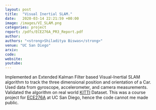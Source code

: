 ```yaml
---
layout: post
title:  "Visual Inertial SLAM."
date:   2020-03-14 22:21:59 +00:00
image: /images/VI_SLAM.png
categories: project
report: /pdfs/ECE276A_PR3_Report.pdf
author: 
authors: "<strong>Shiladitya Biswas</strong>"
venue: "UC San Diego"
arxiv: 
code: 
website: 
youtube: 
---
```

Implemented an Extended Kalman Filter based Visual-Inertial SLAM algorithm to track the three dimensional position and orientation of a Car. Used data from gyroscope, accelerometer, and camera measurements. Validated the algorithm on real world [KITTI](https://www.cvlibs.net/datasets/kitti/) Dataset. This was a course project for [ECE276A](https://natanaso.github.io/ece276a2020/) at UC San Diego, hence the code cannot me made public.

